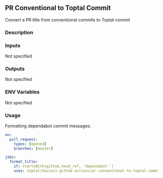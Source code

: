 ## PR Conventional to Toptal Commit

Convert a PR title from conventional commits to Toptal commit

### Description

### Inputs

Not specified

### Outputs

Not specified

### ENV Variables

Not specified

### Usage

Formatting dependabot commit messages:

```yaml
on:
  pull_request:
    types: [opened]
    branches: [master]

jobs:
  format_title:
    if: startsWith(github.head_ref, 'dependabot-')
    uses: toptal/davinci-github-actions/pr-conventional-to-toptal-commits
```
